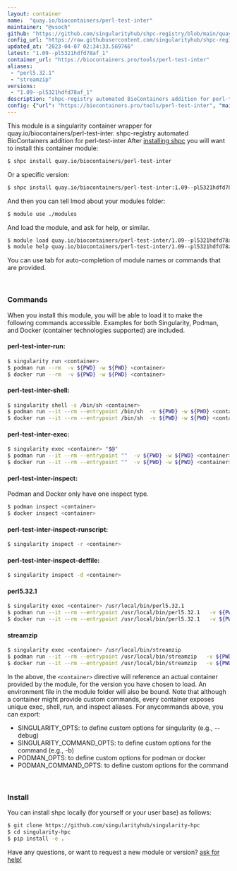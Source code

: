 ```yaml
---
layout: container
name:  "quay.io/biocontainers/perl-test-inter"
maintainer: "@vsoch"
github: "https://github.com/singularityhub/shpc-registry/blob/main/quay.io/biocontainers/perl-test-inter/container.yaml"
config_url: "https://raw.githubusercontent.com/singularityhub/shpc-registry/main/quay.io/biocontainers/perl-test-inter/container.yaml"
updated_at: "2023-04-07 02:34:33.569766"
latest: "1.09--pl5321hdfd78af_1"
container_url: "https://biocontainers.pro/tools/perl-test-inter"
aliases:
 - "perl5.32.1"
 - "streamzip"
versions:
 - "1.09--pl5321hdfd78af_1"
description: "shpc-registry automated BioContainers addition for perl-test-inter"
config: {"url": "https://biocontainers.pro/tools/perl-test-inter", "maintainer": "@vsoch", "description": "shpc-registry automated BioContainers addition for perl-test-inter", "latest": {"1.09--pl5321hdfd78af_1": "sha256:a7eade56eba41fb3e29cac04014de8ceea2e2622362851469a18f62a87cdfa5a"}, "tags": {"1.09--pl5321hdfd78af_1": "sha256:a7eade56eba41fb3e29cac04014de8ceea2e2622362851469a18f62a87cdfa5a"}, "docker": "quay.io/biocontainers/perl-test-inter", "aliases": {"perl5.32.1": "/usr/local/bin/perl5.32.1", "streamzip": "/usr/local/bin/streamzip"}}
---
```


This module is a singularity container wrapper for quay.io/biocontainers/perl-test-inter.
shpc-registry automated BioContainers addition for perl-test-inter
After [installing shpc](#install) you will want to install this container module:


```bash
$ shpc install quay.io/biocontainers/perl-test-inter
```

Or a specific version:

```bash
$ shpc install quay.io/biocontainers/perl-test-inter:1.09--pl5321hdfd78af_1
```

And then you can tell lmod about your modules folder:

```bash
$ module use ./modules
```

And load the module, and ask for help, or similar.

```bash
$ module load quay.io/biocontainers/perl-test-inter/1.09--pl5321hdfd78af_1
$ module help quay.io/biocontainers/perl-test-inter/1.09--pl5321hdfd78af_1
```

You can use tab for auto-completion of module names or commands that are provided.

<br>

### Commands

When you install this module, you will be able to load it to make the following commands accessible.
Examples for both Singularity, Podman, and Docker (container technologies supported) are included.

#### perl-test-inter-run:

```bash
$ singularity run <container>
$ podman run --rm  -v ${PWD} -w ${PWD} <container>
$ docker run --rm  -v ${PWD} -w ${PWD} <container>
```

#### perl-test-inter-shell:

```bash
$ singularity shell -s /bin/sh <container>
$ podman run --it --rm --entrypoint /bin/sh  -v ${PWD} -w ${PWD} <container>
$ docker run --it --rm --entrypoint /bin/sh  -v ${PWD} -w ${PWD} <container>
```

#### perl-test-inter-exec:

```bash
$ singularity exec <container> "$@"
$ podman run --it --rm --entrypoint ""  -v ${PWD} -w ${PWD} <container> "$@"
$ docker run --it --rm --entrypoint ""  -v ${PWD} -w ${PWD} <container> "$@"
```

#### perl-test-inter-inspect:

Podman and Docker only have one inspect type.

```bash
$ podman inspect <container>
$ docker inspect <container>
```

#### perl-test-inter-inspect-runscript:

```bash
$ singularity inspect -r <container>
```

#### perl-test-inter-inspect-deffile:

```bash
$ singularity inspect -d <container>
```


#### perl5.32.1

```bash
$ singularity exec <container> /usr/local/bin/perl5.32.1
$ podman run --it --rm --entrypoint /usr/local/bin/perl5.32.1   -v ${PWD} -w ${PWD} <container> -c " $@"
$ docker run --it --rm --entrypoint /usr/local/bin/perl5.32.1   -v ${PWD} -w ${PWD} <container> -c " $@"
```


#### streamzip

```bash
$ singularity exec <container> /usr/local/bin/streamzip
$ podman run --it --rm --entrypoint /usr/local/bin/streamzip   -v ${PWD} -w ${PWD} <container> -c " $@"
$ docker run --it --rm --entrypoint /usr/local/bin/streamzip   -v ${PWD} -w ${PWD} <container> -c " $@"
```



In the above, the `<container>` directive will reference an actual container provided
by the module, for the version you have chosen to load. An environment file in the
module folder will also be bound. Note that although a container
might provide custom commands, every container exposes unique exec, shell, run, and
inspect aliases. For anycommands above, you can export:

 - SINGULARITY_OPTS: to define custom options for singularity (e.g., --debug)
 - SINGULARITY_COMMAND_OPTS: to define custom options for the command (e.g., -b)
 - PODMAN_OPTS: to define custom options for podman or docker
 - PODMAN_COMMAND_OPTS: to define custom options for the command

<br>

### Install

You can install shpc locally (for yourself or your user base) as follows:

```bash
$ git clone https://github.com/singularityhub/singularity-hpc
$ cd singularity-hpc
$ pip install -e .
```

Have any questions, or want to request a new module or version? [ask for help!](https://github.com/singularityhub/singularity-hpc/issues)